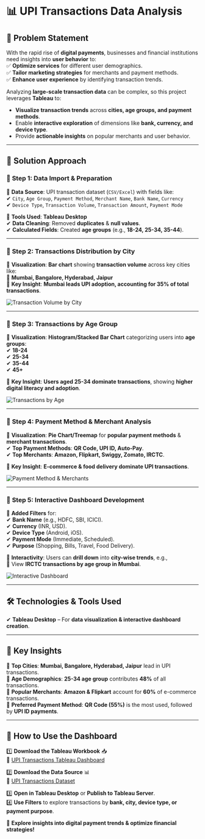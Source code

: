 # 📊 **UPI Transactions Data Analysis**  

## 📌 **Problem Statement**  
With the rapid rise of **digital payments**, businesses and financial institutions need insights into **user behavior** to:  
✅ **Optimize services** for different user demographics.  
✅ **Tailor marketing strategies** for merchants and payment methods.  
✅ **Enhance user experience** by identifying transaction trends.  

Analyzing **large-scale transaction data** can be complex, so this project leverages **Tableau** to:  
- **Visualize transaction trends** across **cities, age groups, and payment methods**.  
- Enable **interactive exploration** of dimensions like **bank, currency, and device type**.  
- Provide **actionable insights** on popular merchants and user behavior.  

---

## 🚀 **Solution Approach**  

### 🔹 **Step 1: Data Import & Preparation**  
📌 **Data Source**: UPI transaction dataset (`CSV/Excel`) with fields like:  
✔ `City`, `Age Group`, `Payment Method`, `Merchant Name`, `Bank Name`, `Currency`  
✔ `Device Type`, `Transaction Volume`, `Transaction Amount`, `Payment Mode`  

📌 **Tools Used**: **Tableau Desktop**  
✔ **Data Cleaning**: Removed **duplicates** & **null values**.  
✔ **Calculated Fields**: Created **age groups** (e.g., **18-24, 25-34, 35-44**).  

---

### 🔹 **Step 2: Transactions Distribution by City**  
📌 **Visualization**: **Bar chart** showing **transaction volume** across key cities like:  
🔹 **Mumbai, Bangalore, Hyderabad, Jaipur**  
📌 **Key Insight**: **Mumbai leads UPI adoption, accounting for 35% of total transactions**.  

![Transaction Volume by City](https://github.com/user-attachments/assets/aa129d1c-9404-4199-8e6c-a15ae08dcab0)  

---

### 🔹 **Step 3: Transactions by Age Group**  
📌 **Visualization**: **Histogram/Stacked Bar Chart** categorizing users into **age groups**:  
✔ **18-24**  
✔ **25-34**  
✔ **35-44**  
✔ **45+**  

📌 **Key Insight**: **Users aged 25-34 dominate transactions**, showing **higher digital literacy and adoption**.  

![Transactions by Age](https://github.com/user-attachments/assets/fa745e9a-0cb0-4244-bc93-eb4ccae2ff71)  

---

### 🔹 **Step 4: Payment Method & Merchant Analysis**  
📌 **Visualization**: **Pie Chart/Treemap** for **popular payment methods** & **merchant transactions**.  
✔ **Top Payment Methods**: **QR Code, UPI ID, Auto-Pay**.  
✔ **Top Merchants**: **Amazon, Flipkart, Swiggy, Zomato, IRCTC**.  

📌 **Key Insight**: **E-commerce & food delivery dominate UPI transactions**.  

![Payment Method & Merchants](https://github.com/user-attachments/assets/ee146dfe-af6f-4cb7-bcbc-084838abc5bd)  

---

### 🔹 **Step 5: Interactive Dashboard Development**  
📌 **Added Filters** for:  
✔ **Bank Name** (e.g., HDFC, SBI, ICICI).  
✔ **Currency** (INR, USD).  
✔ **Device Type** (Android, iOS).  
✔ **Payment Mode** (Immediate, Scheduled).  
✔ **Purpose** (Shopping, Bills, Travel, Food Delivery).  

📌 **Interactivity**: Users can **drill down** into **city-wise trends**, e.g.,  
🔹 View **IRCTC transactions by age group in Mumbai**.  

![Interactive Dashboard](https://github.com/user-attachments/assets/c1c7fd2a-bd96-485d-9cff-09cf5c07e3cd)  

---

## 🛠 **Technologies & Tools Used**  
✔ **Tableau Desktop** – For **data visualization & interactive dashboard creation**.  

---

## 🔑 **Key Insights**  
📌 **Top Cities**: **Mumbai, Bangalore, Hyderabad, Jaipur** lead in UPI transactions.  
📌 **Age Demographics**: **25-34 age group** contributes **48%** of all transactions.  
📌 **Popular Merchants**: **Amazon & Flipkart** account for **60%** of e-commerce transactions.  
📌 **Preferred Payment Method**: **QR Code (55%)** is the most used, followed by **UPI ID payments**.  

---

## 🔗 **How to Use the Dashboard**  
1️⃣ **Download the Tableau Workbook** 📥  
🔹 [UPI Transactions Tableau Dashboard](https://github.com/Medha-77/Financial-Trends-Analysis-Using-UPI-Transaction-Data/blob/main/Tableau%2BDashboard%2B2%20(1).twbx)  

2️⃣ **Download the Data Source** 📊  
🔹 [UPI Transactions Dataset](https://github.com/Medha-77/Financial-Trends-Analysis-Using-UPI-Transaction-Data/blob/main/UPI%2BTransactions%20(3).xlsx)  

3️⃣ **Open in Tableau Desktop** or **Publish to Tableau Server**.  
4️⃣ **Use Filters** to explore transactions by **bank, city, device type, or payment purpose**.  

🚀 **Explore insights into digital payment trends & optimize financial strategies!**
